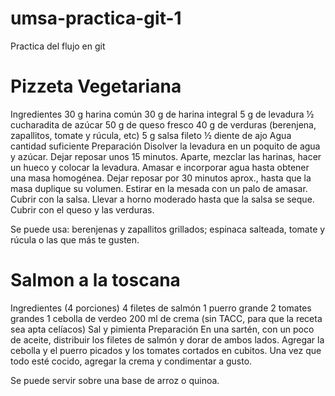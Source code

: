 # umsa-practica-git-1
Practica del flujo en git

# Pizzeta Vegetariana

Ingredientes
30 g harina común
30 g de harina integral
5 g de levadura
½ cucharadita de azúcar
50 g de queso fresco
40 g de verduras (berenjena, zapallitos, tomate y rúcula, etc)
5 g salsa fileto
½ diente de ajo
Agua cantidad suficiente
Preparación
Disolver la levadura en un poquito de agua y azúcar. Dejar reposar unos 15 minutos.
Aparte, mezclar las harinas, hacer un hueco y colocar la levadura. Amasar e incorporar agua hasta obtener una masa homogénea. Dejar reposar por 30 minutos aprox., hasta que la masa duplique su volumen. Estirar en la mesada con un palo de amasar. Cubrir con la salsa. Llevar a horno moderado hasta que la salsa se seque. Cubrir con el queso y las verduras.

Se puede usa: berenjenas y zapallitos grillados; espinaca salteada, tomate y rúcula o las que más te gusten.

# Salmon a la toscana

Ingredientes (4 porciones)
4 filetes de salmón
1 puerro grande
2 tomates grandes
1 cebolla de verdeo
200 ml de crema (sin TACC, para que la receta sea apta celíacos)
Sal y pimienta
Preparación
En una sartén, con un poco de aceite, distribuir los filetes de salmón y dorar de ambos lados. Agregar la cebolla y el puerro picados y los tomates cortados en cubitos. Una vez que todo esté cocido, agregar la crema  y condimentar a gusto.

Se puede servir sobre una base de arroz o quinoa.